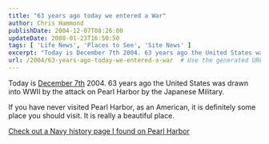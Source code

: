 ```yaml
---
title: "63 years ago today we entered a War"
author: Chris Hammond
publishDate: 2004-12-07T08:26:00
updateDate: 2008-01-23T16:50:50
tags: [ 'Life News', 'Places to See', 'Site News' ]
excerpt: "Today is December 7th 2004. 63 years ago the United States was drawn into WWII by the attack on Pearl Harbor by the Japanese Military. If you have never visited Pearl Harbor, as an American, it is definitely some place you should visit. It is really a beautiful place. Check out a Navy history page I found on Pearl..."
url: /2004/63-years-ago-today-we-entered-a-war  # Use the generated URL with year
---
```

<P>Today is <A href="https://www.history.navy.mil/photos/events/wwii-pac/pearlhbr/pearlhbr.htm">December 7th</A> 2004. 63 years ago the United States was drawn into WWII by the attack on Pearl Harbor by the Japanese Military.</P> <P>If you have never visited Pearl Harbor, as an American, it is definitely some place you should visit. It is really a beautiful place.</P> <P><A href="https://www.history.navy.mil/photos/events/wwii-pac/pearlhbr/pearlhbr.htm">Check out a Navy history page I found on Pearl Harbor</A></P>
